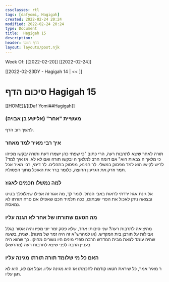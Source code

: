 ```yaml
---
cssclasses: rtl
tags: [dafyomi, Hagigah] 
created: 2022-02-24 20:24
modified: 2022-02-24 20:24
type: Document
title:  Hagigah 15
description:
header: הדף היומי 
layout: layouts/post.njk
---
```

Week Of: [[2022-02-20]]
[[2022-02-24]]

[[2022-02-23DY - Hagigah 14 | << ]] 

# סיכום הדף  Hagigah 15

[[HOME]]/[[Daf Yomi##Hagigah]]

### מעשיית "אחר" (אלישע בן אבויה)
למשך רוב הדף.
### איך רבי מאיר למד מאחר
תורה לאחר שיצא לתרבות רעה, הרי כתוב "כי שפתי כהן ישמרו דעת ותורה יבקשו מפיהו כי מלאך ה צבאות הוא" אם דומה הרב למלאך ה יבקשו תורה ואם לא לא. אז איך למד?
לריש לקיש: הוא למד מפסוק במשלי. לר חנינא, מפסוק בתהלים. לר דימי, רבי מאיר אכל תמר וזרק את הגרעין החוצה, כלומר ברר את האוכל מתוך הפסולת.
### למה נמשלו חכמים לאגוז
אל גינת אגוז ירדתי לראות באבי הנחל. לומר לך, מה אגוז זה אפילו שמלוכלך בטיט ובצואה ניתן לאכול את הפרי שבתוכו, ככה תלמיד חכם שאפילו אם סרח תורתו לא נמאסת.
### מה הטעם שתורתו של אחר לא הגנה עליו 
מהיציאה לתרבות רעה? שני סיבות: אחד, שלא פסק זמר יוני מפיו והיה אסור בגלל אבילות על חורבן בית המקדש.  (או למהרש"א זה היה זמר של מינות). שנית, בשעה שהיה עומד לצאת מבית המדרש הרבה ספרי מינים היו נושרים מחיקו. כך שהוא היה בעניין הרבה לפני שיצא לתרבות רעה (מהרשא)
### האם כל מי שלומד תורה תורתו מגינה עליו
ר מאיר אמר,  כל שיראת חטאו קודמת לחכמתו אז היא מגינה עליו. אבל אם לא, היא לא תגן עליו.


 


